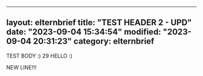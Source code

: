 
---
layout: elternbrief
title: "TEST HEADER 2 - UPD"
date: "2023-09-04 15:34:54"
modified: "2023-09-04 20:31:23"
category: elternbrief
---

TEST BODY :)
29
HELLO :)

NEW LINE!!!

